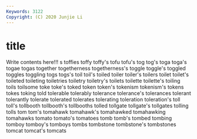 ```yaml
---
Keywords: 3122
Copyright: (C) 2020 Junjie Li
---
```


# title

Write contents here!!!
s 
toffies 
toffy 
toffy's 
tofu
tofu's 
tog 
tog's 
toga 
toga's 
togae 
togas 
together 
togetherness 
togetherness's
toggle 
toggle's 
toggled 
toggles 
toggling 
togs 
togs's 
toil 
toil's 
toiled
toiler 
toiler's 
toilers 
toilet 
toilet's 
toileted 
toileting 
toiletries 
toiletry 
toiletry's
toilets 
toilette 
toilette's 
toiling 
toils 
toilsome 
toke 
toke's 
toked 
token
token's 
tokenism 
tokenism's 
tokens 
tokes 
toking 
told 
tolerable 
tolerably 
tolerance
tolerance's 
tolerances 
tolerant 
tolerantly 
tolerate 
tolerated 
tolerates 
tolerating 
toleration 
toleration's
toll 
toll's 
tollbooth 
tollbooth's 
tollbooths 
tolled 
tollgate 
tollgate's 
tollgates 
tolling
tolls 
tom 
tom's 
tomahawk 
tomahawk's 
tomahawked 
tomahawking 
tomahawks 
tomato 
tomato's
tomatoes 
tomb 
tomb's 
tombed 
tombing 
tomboy 
tomboy's 
tomboys 
tombs 
tombstone
tombstone's 
tombstones 
tomcat 
tomcat's 
tomcats 
